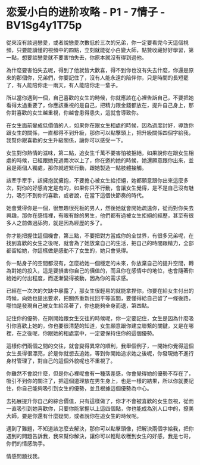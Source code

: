 # 恋爱小白的进阶攻略 - P1 - 7情子 - BV1Sg4y1T75p

從來沒有談過戀愛，或者說戀愛次數低於三次的兄弟，你一定要看完今天這個視頻，只要能讀懂的視頻中的四點，立刻就能從小白變大師，點贊收藏好好學習，第一點，想要談戀愛就不要害怕失去，你原本就沒有得到過他。

為什麼要害怕失去呢，得到了他就皆大歡喜，得不到你也沒有失去什麼，你還是原來的那個你，兄弟們，你要記住了，沒有人能永遠的陪伴你，只是時間的長短罷了，有人能陪你走一兩天，有人能陪你走一輩子。

所以當你遇到一個，自己喜歡的女生的時候，你就應該在心裡告訴自己，不要把她看得太過重要了，你應該重視的是自己，把精力跟金錢都放在，提升自己身上，那你對喜歡的女生越重視，你越會患得患失，這就會導致你。

在女生面前變成低價值的人，如果你在跟女生相處的時候，因為過度討好，導致你跟女生的關係，一直都得不到升級，那你可以點擊頭上，把升級關係四個字給我，我幫你跟喜歡的女生升級關係，讓你可以感受一下。

女生對你熱情的滋味，第二點，追女生千萬不要害怕被拒絕，如果說你在跟女生相處的時候，已經跟她見過兩次以上了，你在邀約她的時候，她還願意跟你出來，並且是兩個人獨處，那你就趕緊行動，跟她製造一點肢體接觸。

該牽手牽手，該擁抱就擁抱，不要擔心被女生給拒絕，她都願意跟你出來這麼多次，對你的好感肯定是有的，如果你只不行動，會讓女生覺得，是不是自己沒有魅力，吸引不到你的喜歡，或者說，在當下這個快節奏的時代。

她會覺得你是一個，很無趣很死板的男人，然後她就會開始疏遠你，從而對你失去興趣，那你在感情裡，有眼有餘的男生，他們都有過被女生拒絕的經歷，甚至有很多人之前做過舔狗，就是因為經歷的多了。

你才能把握住這個機會，第三點，不要把對方當成你的全世界，有很多兄弟呢，在找到喜歡的女生之後呢，就會為了她放棄自己的生活，把自己的時間跟精力，全部都留給她，你這樣做是感動不了女生的，她只會覺得。

你一點身子的空間都沒有，怎麼給她一個穩定的未來，你放棄自己的提升空間，轉為對她的投入，這是要損害你自己的價值的，而且你在感情中的地位，也會隨著你給她的付出程度，而逐漸變得被動，因為你的需求感。

已經在一次次的欠缺中暴露了，那女生很輕易的就能拿捏你，你要在給女生付出的時候，向她也提出要求，把關係重新拉回平等區間，要懂得給自己留了一條後路，哪怕是發現自己被女生給吊著了，你也能夠全身而退，第四點。

記住你的優勢，在剛開始跟女生交往的時候呢，你一定要記住，女生是因為什麼吸引你喜歡上她的，你也要很清楚的知道，女生願意跟你建立聯繫的關鍵，又是在哪裡，在之後呢，你跟她的相處當中，一定要保持住你的這個優勢。

這樣你們兩個之間的交往，就會變得異常的順利，我舉個例子，一開始你覺得這個女生長得很漂亮，於是你就想去追她，等到你開始追求她之後呢，你發現她不進行身材管理了，對自己的這個外貌呢也不重視了。

你雖然不會說什麼，但是你心裡呢會有一種落差感，你會覺得她的優勢不存在了，吸引不到你的關注了，把這個道理放在男生身上，也是一樣的結果，所以你就要記住，你自己能夠吸引到女生的優勢，並且根據這個優勢為中心。

去拓展提升你自己的綜合價值，只有這樣做了，你才不會被喜歡的女生忽視，從而一直吸引到她喜歡你，只要你能掌握以上這四個點，你也能成為別人口中的，撩美大師，要是你還有什麼疑問，或者說你在追女生的時候呢。

遇到了難題，不知道該怎麼去解決，那你可以點擊頭像，把解決兩個字給我，把你遇到的問題告訴我，我來幫你解決，讓你可以輕鬆收穫到女生的好感，我是七哥，你們的情感助手。

情感問題找我。